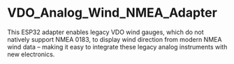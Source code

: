 # VDO_Analog_Wind_NMEA_Adapter
This ESP32 adapter enables legacy VDO wind gauges, which do not natively support NMEA 0183, to display wind direction from modern NMEA wind data – making it easy to integrate these legacy analog instruments with new electronics.
